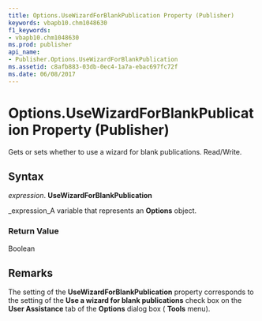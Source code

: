 ```yaml
---
title: Options.UseWizardForBlankPublication Property (Publisher)
keywords: vbapb10.chm1048630
f1_keywords:
- vbapb10.chm1048630
ms.prod: publisher
api_name:
- Publisher.Options.UseWizardForBlankPublication
ms.assetid: c8afb883-03db-0ec4-1a7a-ebac697fc72f
ms.date: 06/08/2017
---
```



# Options.UseWizardForBlankPublication Property (Publisher)

Gets or sets whether to use a wizard for blank publications. Read/Write.


## Syntax

 _expression_. **UseWizardForBlankPublication**

 _expression_A variable that represents an  **Options** object.


### Return Value

Boolean


## Remarks

The setting of the  **UseWizardForBlankPublication** property corresponds to the setting of the **Use a wizard for blank publications** check box on the **User Assistance** tab of the **Options** dialog box ( **Tools** menu).


